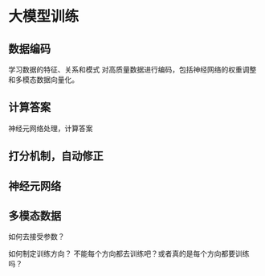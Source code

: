 # 大模型训练

## 数据编码

学习数据的特征、关系和模式
对高质量数据进行编码，包括神经网络的权重调整和多模态数据向量化。

## 计算答案

神经元网络处理，计算答案

## 打分机制，自动修正

## 神经元网络

## 多模态数据


如何去接受参数？

如何制定训练方向？
不能每个方向都去训练吧？或者真的是每个方向都要训练吗？